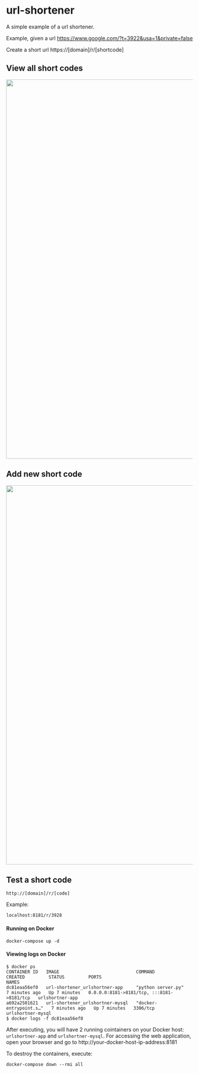 # url-shortener 

A simple example of a url shortener.  

Example, given a url https://www.google.com/?t=3922&usa=1&private=false 

Create a short url https://[domain]/r/[shortcode]


## View all short codes 
<img src="https://i.imgur.com/nnp6yJT.png" width="1024"/>



## Add new short code 
<img src="https://i.imgur.com/gVAzyol.png" width="1024"/>

## Test a short code 
```
http://[domain]/r/[code]
```
Example: 
```
localhost:8181/r/3928
```




#### Running on Docker

```
docker-compose up -d

```


#### Viewing logs on Docker

```
$ docker ps
CONTAINER ID   IMAGE                             COMMAND                  CREATED         STATUS         PORTS                                       NAMES
dc81eaa56ef0   url-shortener_urlshortner-app     "python server.py"       7 minutes ago   Up 7 minutes   0.0.0.0:8181->8181/tcp, :::8181->8181/tcp   urlshortner-app
a692a2501621   url-shortener_urlshortner-mysql   "docker-entrypoint.s…"   7 minutes ago   Up 7 minutes   3306/tcp                                    urlshortner-mysql
$ docker logs -f dc81eaa56ef0 

```


After executing, you will have 2 running cointainers on your Docker host: `urlshortner-app` and `urlshortner-mysql`. For accessing the web application, open your browser and go to http://your-docker-host-ip-address:8181

To destroy the containers, execute:

```
docker-compose down --rmi all
```
